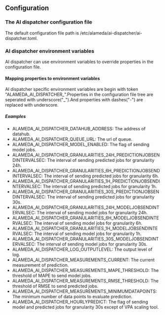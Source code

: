 ## Configuration

### The AI dispatcher configuration file
The default configuration file path is /etc/alameda/ai-dispatcher/ai-dispatcher.toml.

### AI dispatcher environment variables
AI dispatcher can use environment variables to override properties in the configuration file.

#### Mapping properties to environment variables
AI dispatcher specific environment variables are begin with token "ALAMEDA_AI_DISPATCHER_".Properties in the configuration file tree are seperated with underscore("_").And properties with dashes("-") are replaced with underscore.

##### Examples
* ALAMEDA_AI_DISPATCHER_DATAHUB_ADDRESS: The address of datahub.
* ALAMEDA_AI_DISPATCHER_QUEUE_URL: The url of queue.
* ALAMEDA_AI_DISPATCHER_MODEL_ENABLED: The flag of sending model jobs.
* ALAMEDA_AI_DISPATCHER_GRANULARITIES_24H_PREDICTIONJOBSENDINTERVALSEC: The interval of sending predicted jobs for granularity 24h.
* ALAMEDA_AI_DISPATCHER_GRANULARITIES_6H_PREDICTIONJOBSENDINTERVALSEC: The interval of sending predicted jobs for granularity 6h.
* ALAMEDA_AI_DISPATCHER_GRANULARITIES_1H_PREDICTIONJOBSENDINTERVALSEC: The interval of sending predicted jobs for granularity 1h.
* ALAMEDA_AI_DISPATCHER_GRANULARITIES_30S_PREDICTIONJOBSENDINTERVALSEC: The interval of sending predicted jobs for granularity 30s.
* ALAMEDA_AI_DISPATCHER_GRANULARITIES_24H_MODELJOBSENDINTERVALSEC: The interval of sending model jobs for granularity 24h.
* ALAMEDA_AI_DISPATCHER_GRANULARITIES_6H_MODELJOBSENDINTERVALSEC: The interval of sending model jobs for granularity 6h.
* ALAMEDA_AI_DISPATCHER_GRANULARITIES_1H_MODELJOBSENDINTERVALSEC: The interval of sending model jobs for granularity 1h.
* ALAMEDA_AI_DISPATCHER_GRANULARITIES_30S_MODELJOBSENDINTERVALSEC: The interval of sending model jobs for granularity 30s.
* ALAMEDA_AI_DISPATCHER_LOG_OUTPUTLEVEL: The output level of log.
* ALAMEDA_AI_DISPATCHER_MEASUREMENTS_CURRENT: The current measurement of prediction.
* ALAMEDA_AI_DISPATCHER_MEASUREMENTS_MAPE_THRESHOLD: The threshold of MAPE to send model jobs.
* ALAMEDA_AI_DISPATCHER_MEASUREMENTS_RMSE_THRESHOLD: The threshold of RMSE to send predicted jobs.
* ALAMEDA_AI_DISPATCHER_MEASUREMENTS_MINIMUMDATAPOINTS: The minimum number of data points to evaluate prediction.
* ALAMEDA_AI_DISPATCHER_HOURLYPREDICT: The flag of sending model and predicted jobs for granularity 30s except of VPA scaling tool.
